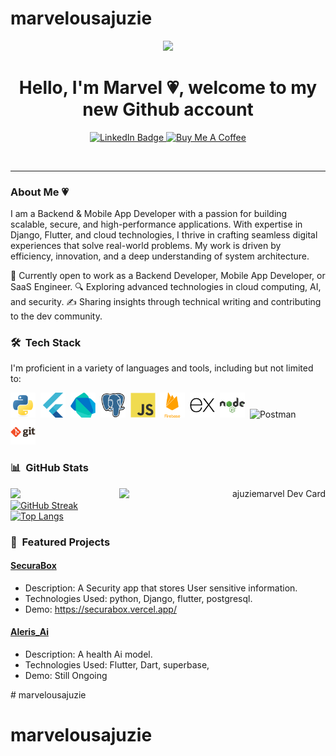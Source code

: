 # marvelousajuzie
<div align="center">
  <img src="https://media1.giphy.com/media/v1.Y2lkPTc5MGI3NjExaXlybjRiNTk5b3M3ejdqMjEyMHluZzh4MW5zYjQ3ZDQzeG02d3ZkaSZlcD12MV9pbnRlcm5hbF9naWZfYnlfaWQmY3Q9cw/fYBEN9TRdEnW0HDMJS/giphy.gif" width="100"/>
</div>

<h1 align="center">Hello, I'm Marvel 💗, welcome to my new Github account</h1>

<p align="center">
  <a href="https://www.linkedin.com/in/marvelous-ajuzie-14652b2a4/">
    <img src="https://img.shields.io/badge/LinkedIn-blue?style=for-the-badge&logo=linkedin&logoColor=white" alt="LinkedIn Badge">
  </a>
  <a href="https://www.buymeacoffee.com/marvelousajuzie" target="_blank">
    <img src="https://cdn.buymeacoffee.com/buttons/default-orange.png" alt="Buy Me A Coffee" height="41" width="174">
  </a>
</p>

<div align="center">
  <img src="https://komarev.com/ghpvc/?username=marvelousajuzie7&style=flat-square&color=blue" alt="">
</div>

---

### About Me  💗

I am a Backend & Mobile App Developer with a passion for building scalable, secure, and high-performance applications. With expertise in Django, Flutter, and cloud technologies, I thrive in crafting seamless digital experiences that solve real-world problems. My work is driven by efficiency, innovation, and a deep understanding of system architecture.

🚀 Currently open to work as a Backend Developer, Mobile App Developer, or SaaS Engineer.
🔍 Exploring advanced technologies in cloud computing, AI, and security.
✍️ Sharing insights through technical writing and contributing to the dev community.

### 🛠 &nbsp;Tech Stack

I'm proficient in a variety of languages and tools, including but not limited to:

<p>
<img src="https://github.com/devicons/devicon/blob/master/icons/python/python-original.svg" title="Typescript" alt="Typescript" width="40" height="40"/>&nbsp;
<img src="https://github.com/devicons/devicon/blob/master/icons/flutter/flutter-original.svg" title="React" alt="React" width="40" height="40"/>&nbsp;
  <img src="https://github.com/devicons/devicon/blob/master/icons/dart/dart-original.svg" title="next" alt="neext" width="40" height="40"/>&nbsp;
<img src="https://github.com/devicons/devicon/blob/master/icons/postgresql/postgresql-original.svg" title="Material UI" alt="Material UI" width="40" height="40"/>&nbsp;
<img src="https://github.com/devicons/devicon/blob/master/icons/javascript/javascript-original.svg" title="JavaScript" alt="JavaScript" width="40" height="40"/>&nbsp;
<img src="https://github.com/devicons/devicon/blob/master/icons/firebase/firebase-plain-wordmark.svg" title="Firebase" alt="Firebase" width="40" height="40"/>&nbsp;
<img src="https://github.com/devicons/devicon/blob/master/icons/express/express-original.svg" title="express"  alt="express" width="40" height="40"/>&nbsp;
<img src="https://github.com/devicons/devicon/blob/master/icons/nodejs/nodejs-original-wordmark.svg" title="NodeJS" alt="NodeJS" width="40" height="40"/>&nbsp;
<img src="https://www.vectorlogo.zone/logos/getpostman/getpostman-icon.svg" title="Postman"  alt="Postman" width="40" height="40"/>&nbsp;
<img src="https://github.com/devicons/devicon/blob/master/icons/git/git-original-wordmark.svg" title="Git" **alt="Git" width="40" height="40"/>&nbsp;
</p>

### 📊 &nbsp;GitHub Stats
  <a align="right" href="https://app.daily.dev/ajuziemarvel"><img align="right" width="330" src="https://api.daily.dev/devcards/0ed525d5f92444fab3f1d4135b7b2a30.png?r=ypl" width="400" alt="ajuziemarvel Dev Card"/></a>
![](https://github-readme-stats.vercel.app/api?username=marvelousajuzie&theme=highcontrast&background=000000&rank_icon=github&hideborder=true&include_all_commits=true&count_private=false)<br/>
[![GitHub Streak](http://github-readme-streak-stats.herokuapp.com?user=marvelousajuzie&theme=highcontrast&background=000000)](https://git.io/streak-stats)<br/>
[![Top Langs](https://github-readme-stats.vercel.app/api/top-langs/?username=marvelousajuzie&layout=compact&theme=highcontrast)](https://github.com/anuraghazra/github-readme-stats)






### 📝 &nbsp;Featured Projects

#### [SecuraBox](https://github.com/marvelousajuzie/SecuraBOX-App)
- Description: A Security app that stores User sensitive information.
- Technologies Used: python, Django, flutter, postgresql.
- Demo: https://securabox.vercel.app/

#### [Aleris_Ai](https://github.com/marvelousajuzie/Aleris_Ai-frontend)
- Description: A health Ai model.
- Technologies Used: Flutter, Dart, superbase,
- Demo: Still Ongoing


<!-- BLOG-POST-LIST:START -->
<!-- BLOG-POST-LIST:END --># marvelousajuzie
# marvelousajuzie
